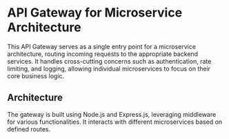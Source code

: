 # API Gateway for Microservice Architecture

This API Gateway serves as a single entry point for a microservice architecture, routing incoming requests to the appropriate backend services. It handles cross-cutting concerns such as authentication, rate limiting, and logging, allowing individual microservices to focus on their core business logic.

## Architecture

The gateway is built using Node.js and Express.js, leveraging middleware for various functionalities. It interacts with different microservices based on defined routes.
